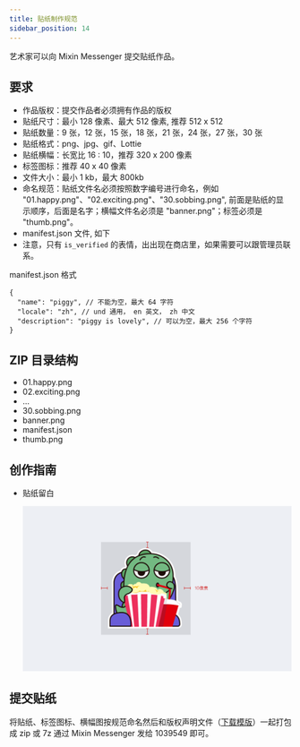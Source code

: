 ```yaml
---
title: 贴纸制作规范
sidebar_position: 14
---
```


艺术家可以向 Mixin Messenger 提交贴纸作品。

## 要求

- 作品版权：提交作品者必须拥有作品的版权
- 贴纸尺寸：最小 128 像素、最大 512 像素, 推荐 512 x 512
- 贴纸数量：9 张，12 张，15 张，18 张，21 张，24 张，27 张，30 张
- 贴纸格式：png、jpg、gif、Lottie
- 贴纸横幅：长宽比 16 : 10，推荐 320 x 200 像素
- 标签图标：推荐 40 x 40 像素
- 文件大小：最小 1 kb，最大 800kb
- 命名规范：贴纸文件名必须按照数字编号进行命名，例如 "01.happy.png"、"02.exciting.png"、"30.sobbing.png", 前面是贴纸的显示顺序，后面是名字；横幅文件名必须是 "banner.png"；标签必须是 "thumb.png"。
- manifest.json 文件, 如下
- 注意，只有 `is_verified` 的表情，出出现在商店里，如果需要可以跟管理员联系。

manifest.json 格式

```
{
  "name": "piggy", // 不能为空，最大 64 字符
  "locale": "zh", // und 通用， en 英文， zh 中文
  "description": "piggy is lovely", // 可以为空，最大 256 个字符
}
```

## ZIP 目录结构

- 01.happy.png
- 02.exciting.png
- ...
- 30.sobbing.png
- banner.png
- manifest.json
- thumb.png

## 创作指南

- 贴纸留白

  ![贴纸留白](./sticker-padding.png)

## 提交贴纸

将贴纸、标签图标、横幅图按规范命名然后和版权声明文件（[下载模版](http://www.mixinbots.com/docs/sticker-copyright-notice.doc)）一起打包成 zip 或 7z 通过 Mixin Messenger 发给 1039549 即可。
